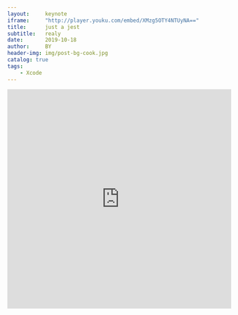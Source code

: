 ```yaml
---
layout:     keynote
iframe:     "http://player.youku.com/embed/XMzg5OTY4NTUyNA=="
title:      just a jest
subtitle:   realy
date:       2019-10-18
author:     BY
header-img: img/post-bg-cook.jpg
catalog: true
tags:
    - Xcode
---
```


<iframe height=498 width=510 src='http://player.youku.com/embed/XMzg5OTY4NTUyNA==' frameborder=0 'allowfullscreen'></iframe>
